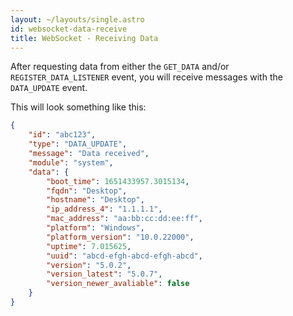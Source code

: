 ```yaml
---
layout: ~/layouts/single.astro
id: websocket-data-receive
title: WebSocket - Receiving Data
---
```


After requesting data from either the `GET_DATA` and/or `REGISTER_DATA_LISTENER` event, you will receive messages with the `DATA_UPDATE` event.

This will look something like this:

```json
{
    "id": "abc123",
    "type": "DATA_UPDATE",
    "message": "Data received",
    "module": "system",
    "data": {
        "boot_time": 1651433957.3015134,
        "fqdn": "Desktop",
        "hostname": "Desktop",
        "ip_address_4": "1.1.1.1",
        "mac_address": "aa:bb:cc:dd:ee:ff",
        "platform": "Windows",
        "platform_version": "10.0.22000",
        "uptime": 7.015625,
        "uuid": "abcd-efgh-abcd-efgh-abcd",
        "version": "5.0.2",
        "version_latest": "5.0.7",
        "version_newer_avaliable": false
    }
}
```
